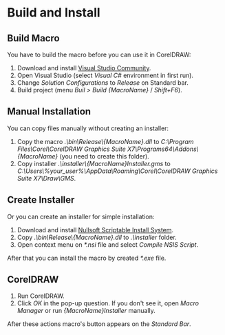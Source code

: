 # Build and Install

## Build Macro

You have to build the macro before you can use it in CorelDRAW:

1. Download and install [Visual Studio Community](https://www.visualstudio.com/free-developer-offers/).
1. Open Visual Studio (select _Visual C#_ environment in first run).
1. Change _Solution Configurations_ to _Release_ on Standard bar.
1. Build project (menu _Buil > Build {MacroName}_ / _Shift+F6_).

## Manual Installation

You can copy files manually without creating an installer:

1. Copy the macro _.\bin\Release\\{MacroName}.dll_ to _C:\Program Files\Corel\CorelDRAW Graphics Suite X7\Programs64\Addons\\{MacroName}_ (you need to create this folder).
1. Copy installer _.\installer\\{MacroName}Installer.gms_ to _C:\Users\\%your_user%\AppData\Roaming\Corel\CorelDRAW Graphics Suite X7\Draw\GMS_.

## Create Installer

Or you can create an installer for simple installation:

1. Download and install [Nullsoft Scriptable Install System](http://nsis.sourceforge.net/Main_Page).
1. Copy _.\bin\Release\\{MacroName}.dll_ to _.\installer_ folder.
1. Open context menu on _*.nsi_ file and select _Compile NSIS Script_.

After that you can install the macro by created _*.exe_ file.

## CorelDRAW

1. Run CorelDRAW.
1. Click _OK_ in the pop-up question. If you don't see it, open _Macro Manager_ or run _{MacroName}Installer_ manually.

After these actions macro's button appears on the _Standard Bar_.
